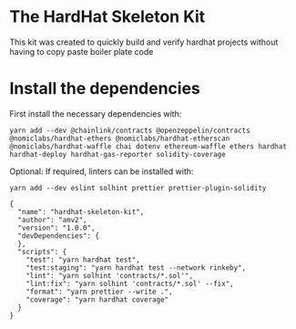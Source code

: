 # The HardHat Skeleton Kit
This kit was created to quickly build and verify hardhat projects without having to copy paste boiler plate code

# Install the dependencies
First install the necessary dependencies with:
```
yarn add --dev @chainlink/contracts @openzeppelin/contracts @nomiclabs/hardhat-ethers @nomiclabs/hardhat-etherscan @nomiclabs/hardhat-waffle chai dotenv ethereum-waffle ethers hardhat hardhat-deploy hardhat-gas-reporter solidity-coverage
```

Optional: If required, linters can be installed with:
```
yarn add --dev eslint solhint prettier prettier-plugin-solidity
```

```
{
  "name": "hardhat-skeleton-kit",
  "author": "amv2",
  "version": "1.0.0",
  "devDependencies": {
  },
  "scripts": {
    "test": "yarn hardhat test",
    "test:staging": "yarn hardhat test --network rinkeby",
    "lint": "yarn solhint 'contracts/*.sol'",
    "lint:fix": "yarn solhint 'contracts/*.sol' --fix",
    "format": "yarn prettier --write .",
    "coverage": "yarn hardhat coverage"
  }
}

```